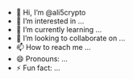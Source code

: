 - 👋 Hi, I’m @ali5crypto
- 👀 I’m interested in ...
- 🌱 I’m currently learning ...
- 💞️ I’m looking to collaborate on ...
- 📫 How to reach me ...
- 😄 Pronouns: ...
- ⚡ Fun fact: ...

<!---
ali5crypto/ali5crypto is a ✨ special ✨ repository because its `README.md` (this file) appears on your GitHub profile.
You can click the Preview link to take a look at your changes.
--->
